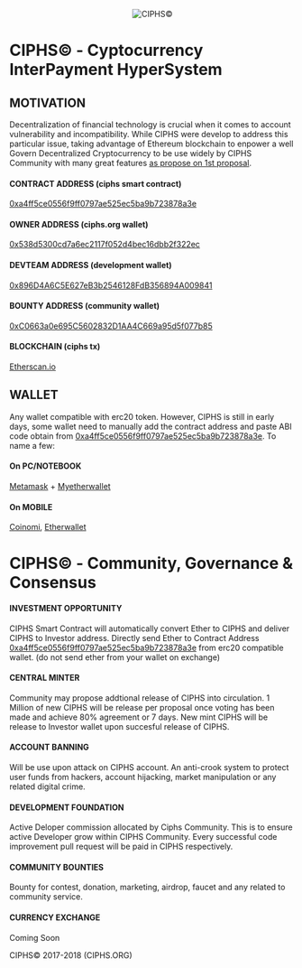 <p align="center">
  <img src="https://github.com/ciphs/cryptocurrency/blob/document/CIPHS_150x150.png?raw=true" alt="CIPHS©"/>
</p>

# CIPHS© - Cyptocurrency InterPayment HyperSystem
## MOTIVATION
Decentralization of financial technology is crucial when it comes to account vulnerability and incompatibility. While CIPHS were develop to address this particular issue, taking advantage of Ethereum blockchain to enpower a well Govern Decentralized Cryptocurrency to be use widely by CIPHS Community with many great features [as propose on 1st proposal](https://github.com/ciphs/cryptocurrency/blob/master/README.proposal.md).

#### CONTRACT ADDRESS (ciphs smart contract)
[0xa4ff5ce0556f9ff0797ae525ec5ba9b723878a3e](https://etherscan.io/address/0xa4ff5ce0556f9ff0797ae525ec5ba9b723878a3e)

#### OWNER ADDRESS (ciphs.org wallet)
[0x538d5300cd7a6ec2117f052d4bec16dbb2f322ec](https://etherscan.io/address/0x538d5300cd7a6ec2117f052d4bec16dbb2f322ec)

#### DEVTEAM ADDRESS (development wallet)
[0x896D4A6C5E627eB3b2546128FdB356894A009841](https://etherscan.io/address/0x896d4a6c5e627eb3b2546128fdb356894a009841)

#### BOUNTY ADDRESS (community wallet)
[0xC0663a0e695C5602832D1AA4C669a95d5f077b85](https://etherscan.io/address/0xc0663a0e695c5602832d1aa4c669a95d5f077b85)

#### BLOCKCHAIN (ciphs tx)
[Etherscan.io](https://etherscan.io/address/0xa4ff5ce0556f9ff0797ae525ec5ba9b723878a3e)

## WALLET
Any wallet compatible with erc20 token. However, CIPHS is still in early days, some wallet need to manually add the contract address and paste ABI code obtain from [0xa4ff5ce0556f9ff0797ae525ec5ba9b723878a3e](https://etherscan.io/address/0xa4ff5ce0556f9ff0797ae525ec5ba9b723878a3e). To name a few:
#### On PC/NOTEBOOK
[Metamask](https://metamask.io/) + [Myetherwallet](https://www.myetherwallet.com/)
#### On MOBILE
[Coinomi](https://coinomi.com/), [Etherwallet](https://play.google.com/store/apps/details?id=org.vikulin.etherwallet&hl=en&referrer=utm_source%3Dgoogle%26utm_medium%3Dorganic%26utm_term%3Detherwallet+android&pcampaignid=APPU_1_Wy1zWuSAAcSx0ATkh4u4BA)

# CIPHS© - Community, Governance & Consensus
#### INVESTMENT OPPORTUNITY
CIPHS Smart Contract will automatically convert Ether to CIPHS and deliver CIPHS to Investor address. Directly send Ether to Contract Address [0xa4ff5ce0556f9ff0797ae525ec5ba9b723878a3e](https://etherscan.io/address/0xa4ff5ce0556f9ff0797ae525ec5ba9b723878a3e) from erc20 compatible wallet. (do not send ether from your wallet on exchange)

#### CENTRAL MINTER
Community may propose addtional release of CIPHS into circulation. 1 Million of new CIPHS will be release per proposal once voting has been made and achieve 80% agreement or 7 days. New mint CIPHS will be release to Investor wallet upon succesful release of CIPHS.

#### ACCOUNT BANNING
Will be use upon attack on CIPHS account. An anti-crook system to protect user funds from hackers, account hijacking, market manipulation or any related digital crime.

#### DEVELOPMENT FOUNDATION
Active Deloper commission allocated by Ciphs Community. This is to ensure active Developer grow within CIPHS Community. Every successful code improvement pull request will be paid in CIPHS respectively. 

#### COMMUNITY BOUNTIES
Bounty for contest, donation, marketing, airdrop, faucet and any related to community service.

#### CURRENCY EXCHANGE
Coming Soon


CIPHS© 2017-2018 (CIPHS.ORG)
